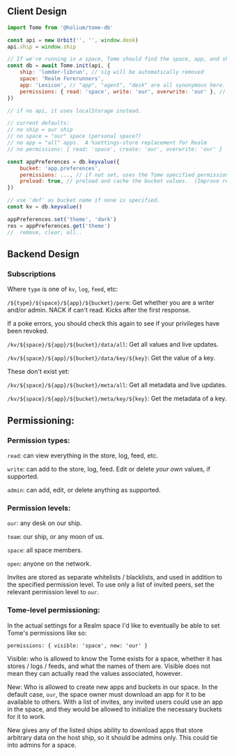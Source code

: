 ## Client Design

```js
import Tome from '@holium/tome-db'

const api = new Urbit('', '', window.desk)
api.ship = window.ship

// If we're running in a space, Tome should find the space, app, and ship associated and set those by default.  Going to need some tuning on the defaults here (likely contact our spaces agent).
const db = await Tome.init(api, {
    ship: 'lomder-librun', // sig will be automatically removed
    space: 'Realm Forerunners',
    app: 'Lexicon', // "app", "agent", "desk" are all synonymous here. This is for keeping data separate from other applications / desks.
    permissions: { read: 'space', write: 'our', overwrite: 'our' }, // this is just a default to use for subclasses.  It's not persisted in Urbit.
})

// if no api, it uses localStorage instead.

// current defaults:
// no ship = our ship
// no space = "our" space (personal space?)
// no app = "all" apps.  A %settings-store replacement for Realm
// no permissions: { read: 'space', create: 'our', overwrite: 'our' }

const appPreferences = db.keyvalue({
    bucket: 'app.preferences',
    permissions: ..., // if not set, uses the Tome specified permissions
    preload: true, // preload and cache the bucket values.  (Improve response time.)
})

// use 'def' as bucket name if none is specified.
const kv = db.keyvalue()

appPreferences.set('theme', 'dark')
res = appPreferences.get('theme')
//  remove, clear, all..
```

## Backend Design

### Subscriptions

Where `type` is one of `kv`, `log`, `feed`, etc:

`/${type}/${space}/${app}/${bucket}/perm`: Get whether you are a writer and/or admin.
NACK if can't read. Kicks after the first response.

If a poke errors, you should check this again to see if your privileges have been revoked.

`/kv/${space}/${app}/${bucket}/data/all`: Get all values and live updates.

`/kv/${space}/${app}/${bucket}/data/key/${key}`: Get the value of a key.

These don't exist yet:

`/kv/${space}/${app}/${bucket}/meta/all`: Get all metadata and live updates.

`/kv/${space}/${app}/${bucket}/meta/key/${key}`: Get the metadata of a key.

## Permissioning:

### Permission types:

`read`: can view everything in the store, log, feed, etc.

`write`: can add to the store, log, feed. Edit or delete _your own_ values, if supported.

`admin`: can add, edit, or delete anything as supported.

### Permission levels:

`our`: any desk on our ship.

`team`: our ship, or any moon of us.

`space`: all space members.

`open`: anyone on the network.

Invites are stored as separate whitelists / blacklists, and used in addition to the specified permission level.
To use only a list of invited peers, set the relevant permission level to `our`.

### Tome-level permissioning:

In the actual settings for a Realm space I'd like to eventually be able to set Tome's permissions like so:

`permissions: { visible: 'space', new: 'our' }`

Visible: who is allowed to know the Tome exists for a space, whether it has stores / logs / feeds, and what the names of them are. Visible does not mean they can actually read the values associated, however.

New: Who is allowed to create new apps and buckets in our space. In the default case, `our`, the space owner must download an app for it to be available to others. With a list of invites, any invited users could use an app in the space, and they would be allowed to initialize the necessary buckets for it to work.

New gives any of the listed ships ability to download apps that store arbitrary data on the host ship, so it should be admins only. This could tie into admins for a space.

